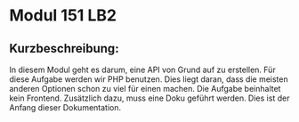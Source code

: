 # Modul 151 LB2

## Kurzbeschreibung:
In diesem Modul geht es darum, eine API von Grund auf zu erstellen. Für diese Aufgabe werden wir PHP benutzen. Dies liegt daran, dass die meisten anderen Optionen schon zu viel für einen machen. Die Aufgabe beinhaltet kein Frontend. Zusätzlich dazu, muss eine Doku geführt werden. Dies ist der Anfang dieser Dokumentation.